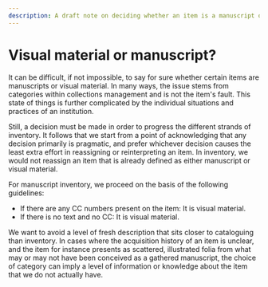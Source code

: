 ```yaml
---
description: A draft note on deciding whether an item is a manuscript or visual material
---
```


# Visual material or manuscript?

It can be difficult, if not impossible, to say for sure whether certain items are manuscripts or visual material. In many ways, the issue stems from categories within collections management and is not the item's fault. This state of things is further complicated by the individual situations and practices of an institution.&#x20;

Still, a decision must be made in order to progress the different strands of inventory. It follows that we start from a point of acknowledging that any decision primarily is pragmatic, and prefer whichever decision causes the least extra effort in reassigning or reinterpreting an item. In inventory, we would not reassign an item that is already defined as either manuscript or visual material.

For manuscript inventory, we proceed on the basis of the following guidelines:

* If there are any CC numbers present on the item: It is visual material.
* If there is no text and no CC: It is visual material.

We want to avoid a level of fresh description that sits closer to cataloguing than inventory. In cases where the acquisition history of an item is unclear, and the item for instance presents as scattered, illustrated folia from what may or may not have been conceived as a gathered manuscript, the choice of category can imply a level of information or knowledge about the item that we do not actually have.

